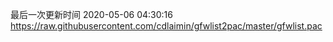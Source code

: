 最后一次更新时间 2020-05-06 04:30:16
https://raw.githubusercontent.com/cdlaimin/gfwlist2pac/master/gfwlist.pac

